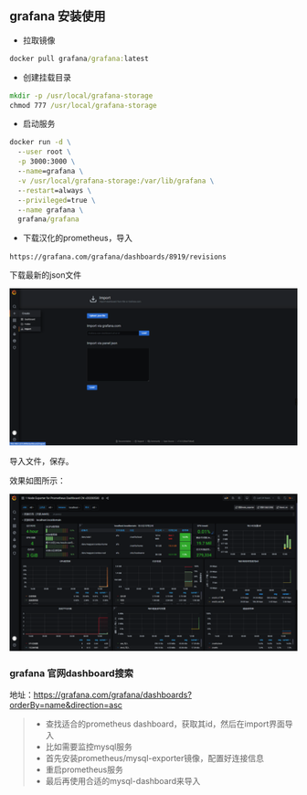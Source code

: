 ## grafana 安装使用

- 拉取镜像

```cmd
docker pull grafana/grafana:latest
```

- 创建挂载目录

```cmd
mkdir -p /usr/local/grafana-storage
chmod 777 /usr/local/grafana-storage
```

- 启动服务

```cmd
docker run -d \
  --user root \
  -p 3000:3000 \
  --name=grafana \
  -v /usr/local/grafana-storage:/var/lib/grafana \
  --restart=always \
  --privileged=true \
  --name grafana \
  grafana/grafana
```

- 下载汉化的prometheus，导入

`https://grafana.com/grafana/dashboards/8919/revisions`

下载最新的json文件

![](./static/prometheus-import.png)

导入文件，保存。

效果如图所示：

![监控首页](./static/prometheus-home.png)

### grafana 官网dashboard搜索

地址：https://grafana.com/grafana/dashboards?orderBy=name&direction=asc

>- 查找适合的prometheus dashboard，获取其id，然后在import界面导入
>- 比如需要监控mysql服务
>- 首先安装prometheus/mysql-exporter镜像，配置好连接信息
>- 重启prometheus服务
>- 最后再使用合适的mysql-dashboard来导入